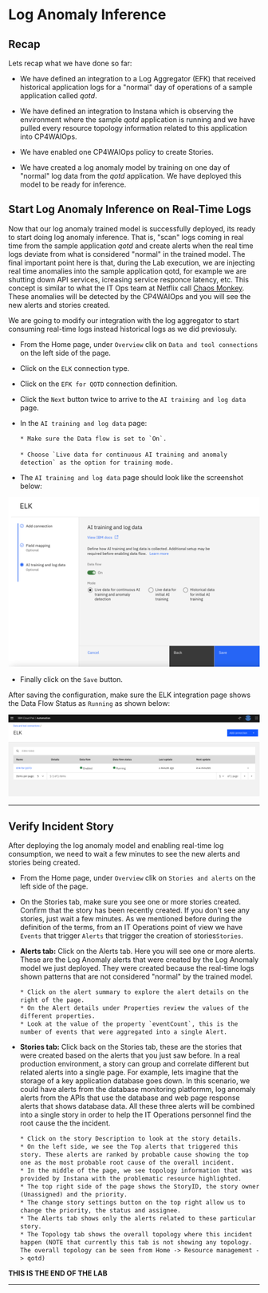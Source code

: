 
# Log Anomaly Inference

## Recap

Lets recap what we have done so far:

* We have defined an integration to a Log Aggregator (EFK) that received historical application logs for a "normal" day of operations of a sample application called *qotd*.

* We have defined an integration to Instana which is observing the environment where the sample *qotd* application is running and we have pulled every resource topology information related to this application into CP4WAIOps.

* We have enabled one CP4WAIOps policy to create Stories.

* We have created a log anomaly model by training on one day of "normal" log data from the *qotd* application. We have deployed this model to be ready for inference. 



## Start Log Anomaly Inference on Real-Time Logs

Now that our log anomaly trained model is successfully deployed, its ready to start doing log anomaly inference. That is, "scan" logs coming in real time from the sample application *qotd* and create alerts when the real time logs deviate from what is considered "normal" in the trained model. 
The final important point here is that, during the Lab execution, we are injecting real time anomalies into the sample application qotd, for example we are shutting down API services, icreasing service responce latency, etc. This concept is similar to what the IT Ops team at Netflix call [Chaos Monkey](https://netflix.github.io/chaosmonkey/). These anomalies will be detected by the CP4WAIOps and you will see the new alerts and stories created.

We are going to modify our integration with the log aggregator to start consuming real-time logs instead historical logs as we did previosuly.

* From the Home page, under `Overview` clik on `Data and tool connections` on the left side of the page. 

* Click on the `ELK` connection type. 

* Click on the `EFK for QOTD` connection definition.

* Click the `Next` button twice to arrive to the `AI training and log data` page.

* In the `AI training and log data` page:

      * Make sure the Data flow is set to `On`.

      * Choose `Live data for continuous AI training and anomaly detection` as the option for training mode.

* The `AI training and log data` page should look like the screenshot below:

![Inference](./images/aiops-log-anomaly-training-15.png)

* Finally click on the `Save` button. 

After saving the configuration, make sure the ELK integration page shows the Data Flow Status as `Running` as shown below:

![elk integration 7](./images/elk-integration-7.png "ELK integration 7")



---

## Verify Incident Story

After deploying the log anomaly model and enabling real-time log consumption, we need to wait a few minutes to see the new alerts and stories being created.

* From the Home page, under `Overview` clik on `Stories and alerts` on the left side of the page. 

* On the Stories tab, make sure you see one or more stories created. Confirm that the story has been recently created. If you don't see any stories, just wait a few minutes. As we mentioned before during the definition of the terms, from an IT Operations point of view we have `Events` that trigger `Alerts` that trigger the creation of stories`Stories`. 

* **Alerts tab:** Click on the Alerts tab. Here you will see one or more alerts. These are the Log Anomaly alerts that were created by the Log Anomaly model we just deployed. They were created because the real-time logs shown patterns that are not considered "normal" by the trained model. 

      * Click on the alert summary to explore the alert details on the right of the page. 
      * On the Alert details under Properties review the values of the different properties. 
      * Look at the value of the property `eventCount`, this is the number of events that were aggregated into a single Alert. 


* **Stories tab:**  Click back on the Stories tab, these are the stories that were created based on the alerts that you just saw before. In a real production environment, a story can group and correlate different but related alerts into a single page. For example, lets imagine that the storage of a key application database goes down. In this scenario, we could have alerts from the database monitoring platformm, log anomaly alerts from the APIs that use the database and web page response alerts that shows database data. All these three alerts will be combined into a single story in order to help the IT Operations personnel find the root cause the the incident. 


      * Click on the story Description to look at the story details. 
      * On the left side, we see the Top alerts that triggered this story. These alerts are ranked by probable cause showing the top one as the most probable root cause of the overall incident.
      * In the middle of the page, we see topology information that was provided by Instana with the problematic resource highlighted. 
      * The top right side of the page shows the StoryID, the story owner (Unassigned) and the priority. 
      * The change story settings button on the top right allow us to change the priority, the status and assignee.  
      * The Alerts tab shows only the alerts related to these particular story.
      * The Topology tab shows the overall topology where this incident happen (NOTE that currently this tab is not showing any topology. The overall topology can be seen from Home -> Resource management -> qotd)

**THIS IS THE END OF THE LAB**

---



